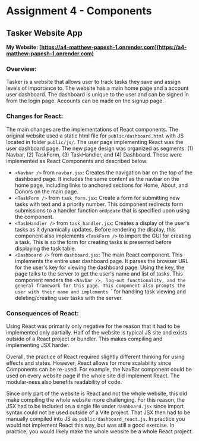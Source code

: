 Assignment 4 - Components
===

## Tasker Website App

**My Website: [https://a4-matthew-papesh-1.onrender.com](https://a4-matthew-papesh-1.onrender.com)**

### Overview:

Tasker is a website that allows user to track tasks they save and assign levels of importance to. The website has a main home page and a account user dashboard. The dashboard is unique to the user and can be signed in from the login page. Accounts can be made on the signup page. 

### Changes for React:

The main changes are the implementations of React components. The original website used a static html file for `public/dashboard.html` with JS located in folder `public/js/`. The user page implementing React was the user dashboard page. The new page design was organized as segments: (1) Navbar, (2) TaskForm, (3) TaskHandler, and (4) Dashboard. These were implemented as React Components and described below:
- `<Navbar />` from `navbar.jsx`: Creates the navigation bar on the top of the dashboard page. It includes the same content as the navbar on the home page, including links to anchored sections for Home, About, and Donors on the main page. 
- `<TaskForm />` from `task_form.jsx`: Create a form for submitting new tasks with text and a priority number. This component redirects form submissions to a handler function `onUpdate` that is specified upon using the component. 
- `<TaskHandler />` from `task_handler.jsx`: Creates a display of the user's tasks as it dynamically updates. Before rendering the display, this component also implements `<TaskForm />` to import the GUI for creating a task. This is so the form for creating tasks is presented before displaying the task table. 
-  `<Dashboard />` from `dashboard.jsx`: The main React component. This implements the entire user dashboard page. It parses the browser URL for the user's key for viewing the dashboard page. Using the key, the page talks to the server to get the user's name and list of tasks. This component renders the `<Navbar />, log-out functionality, and the general framework for this page. This component also prompts the user with their name and implements `<TaskHandler />` for handling task viewing and deleting/creating user tasks with the server.

### Consequences of React:

Using React was primarily only negative for the reason that it had to be implemented only partially. Half of the website is typical JS site and exists outside of a React project or bundler. This makes compiling and implementing JSX harder. 

Overall, the practice of React required slightly different thinking for using effects and states. However, React allows for more scalability since Components can be re-used. For example, the NavBar component could be used on every website page if the whole site did implement React. The modular-ness also benefits readability of code. 

Since only part of the website is React and not the whole website, this did make compiling the whole website more challenging. For this reason, the JSX had to be included on a single file under `dashboard.jsx` since import syntax could not be used outside of a Vite project. That JSX then had to be manually compiled into JS as `public/dashboard_react.js`. In practice you would not implement React this way, but was still a good exercise. In practice, you would likely make the whole website be a whole React project. 

